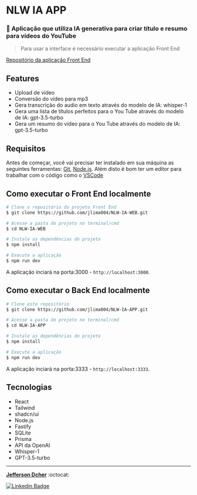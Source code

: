 # NLW IA APP

### 🚀 Aplicação que utiliza IA generativa para criar título e resumo para vídeos do YouTube

> Para usar a interface é necessário executar a aplicação Front End
 
[Repositório da aplicação Front End](https://github.com/jlima004/NLW-IA-WEB.git)
## Features

- Upload de vídeo
- Conversão do vídeo para mp3
- Gera transcrição do audio em texto através do modelo de IA: whisper-1
- Gera uma lista de títulos perfeitos para o You Tube através do modelo de IA: gpt-3.5-turbo 
- Gera um resumo do vídeo para o You Tube através do modelo de IA: gpt-3.5-turbo

## Requisitos

Antes de começar, você vai precisar ter instalado em sua máquina as seguintes ferramentas:
[Git](https://git-scm.com), [Node.js](https://nodejs.org/en/). 
Além disto é bom ter um editor para trabalhar com o código como o [VSCode](https://code.visualstudio.com/)

## Como executar o Front End localmente

```bash
# Clone o repositório do projeto Front End
$ git clone https://github.com/jlima004/NLW-IA-WEB.git

# Acesse a pasta do projeto no terminal/cmd
$ cd NLW-IA-WEB

# Instale as dependências do projeto
$ npm install 

# Execute a aplicação
$ npm run dev

```

A aplicação  inciará na porta:3000 - `http://localhost:3000`.

## Como executar o Back End localmente

```bash
# Clone este repositório
$ git clone https://github.com/jlima004/NLW-IA-APP.git

# Acesse a pasta do projeto no terminal/cmd
$ cd NLW-IA-APP

# Instale as dependências do projeto
$ npm install 

# Execute a aplicação
$ npm run dev

```

A aplicação  inciará na porta:3333 - `http://localhost:3333`.

## Tecnologias

- React
- Tailwind
- shadcn/ui
- Node.js
- Fastify
- SQLite
- Prisma
- API da OpenAI
- Whisper-1
- GPT-3.5-turbo

---

<a href="https://github.com/jlima004"><b>Jefferson Dcher</b></a> :octocat:

[![Linkedin Badge](https://img.shields.io/badge/-Jefferson-blue?style=flat-square&logo=Linkedin&logoColor=white&link=https://www.linkedin.com/in/jefferson-dcher/)](https://www.linkedin.com/in/jefferson-dcher/) 
